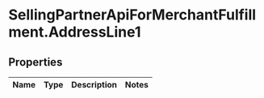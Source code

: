 # SellingPartnerApiForMerchantFulfillment.AddressLine1

## Properties
Name | Type | Description | Notes
------------ | ------------- | ------------- | -------------

